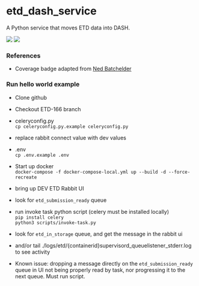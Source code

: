 # etd_dash_service
A Python service that moves ETD data into DASH.

<img src="https://github.com/harvard-lts/etd-base-template/actions/workflows/pytest.yml/badge.svg">

<img src="https://img.shields.io/endpoint?url=https://gist.githubusercontent.com/ives1227/3793013399189da4ff780f263984506c/raw/covbadge.json">

### References

- Coverage badge adapted from [Ned Batchelder](https://nedbatchelder.com/blog/202209/making_a_coverage_badge.html)


### Run hello world example

- Clone github 
- Checkout ETD-166 branch
- celeryconfig.py  
`cp celeryconfig.py.example celeryconfig.py`
- replace rabbit connect value with dev values
- .env  
`cp .env.example .env`
- Start up docker  
`docker-compose -f docker-compose-local.yml up --build -d --force-recreate`

- bring up DEV ETD Rabbit UI
- look for `etd_submission_ready` queue

- run invoke task python script  (celery must be installed locally)  
`pip install celery`  
`python3 scripts/invoke-task.py`

- look for `etd_in_storage` queue, and get the message in the rabbit ui
- and/or tail ./logs/etd/{containerid}supervisord_queuelistener_stderr.log to see activity

- Known issue: dropping a message directly on the `etd_submission_ready` queue in UI not being properly read by task, nor progressing it to the next queue. Must run script.


